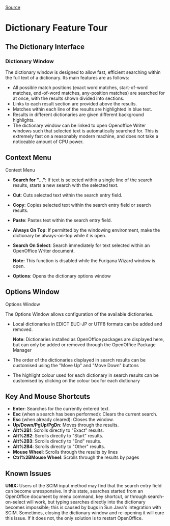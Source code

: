 
[Source](http://web.archive.org/web/20080108030404/http://itadaki.org/wiki/index.php/Dictionary_Feature_Tour "Permalink to Dictionary Feature Tour - Itadaki")

# Dictionary Feature Tour

## The Dictionary Interface

### Dictionary Window

The dictionary window is designed to allow fast, efficient searching within the full text of a dictionary. Its main features are as follows:

  * All possible match positions (exact word matches, start-of-word matches, end-of-word matches, any-position matches) are searched for at once, with the results shown divided into sections.
  * Links to each result section are provided above the results.
  * Matches within each line of the results are highlighted in blue text.
  * Results in different dictionaries are given different background highlights.
  * The dictionary window can be linked to open Openoffice Writer windows such that selected text is automatically searched for. This is extremely fast on a reasonably modern machine, and does not take a noticeable amount of CPU power.

## Context Menu

Context Menu

  * **Search for "..."**: If text is selected within a single line of the search results, starts a new search with the selected text.
  * **Cut**: Cuts selected text within the search entry field.
  * **Copy**: Copies selected text within the search entry field or search results.
  * **Paste**: Pastes text within the search entry field.
  * **Always On Top**: If permitted by the windowing environment, make the dictionary be always-on-top while it is open.
  * **Search On Select**: Search immediately for text selected within an OpenOffice Writer document.

    **Note:** This function is disabled while the Furigana Wizard window is open.

  * **Options**: Opens the dictionary options window

## Options Window

Options Window

The Options Window allows configuration of the available dictionaries.

  * Local dictionaries in EDICT EUC-JP or UTF8 formats can be added and removed.

    **Note**: Dictionaries installed as OpenOffice packages are displayed here, but can only be added or removed through the OpenOffice Package Manager

  * The order of the dictionaries displayed in search results can be customised using the "Move Up" and "Move Down" buttons
  * The highlight colour used for each dictionary in search results can be customised by clicking on the colour box for each dictionary

##  Key And Mouse Shortcuts

  * **Enter**: Searches for the currently entered text.
  * **Esc** (when a search has been performed): Clears the current search.
  * **Esc** (when already cleared): Closes the window.
  * **Up/Down/PgUp/PgDn**: Moves through the results.
  * **Alt%2B1**: Scrolls directly to "Exact" results.
  * **Alt%2B2**: Scrolls directly to "Start" results.
  * **Alt%2B3**: Scrolls directly to "End" results.
  * **Alt%2B4**: Scrolls directly to "Other" results.
  * **Mouse Wheel**: Scrolls through the results by lines
  * **Ctrl%2BMouse Wheel**: Scrolls through the results by pages

##  Known Issues

**UNIX:** Users of the SCIM input method may find that the search entry field can become unresponsive. In this state, searches started from an OpenOffice document by menu command, key shortcut, or through search-on-select will work, but typing searches directly into the dictionary becomes impossible; this is caused by bugs in Sun Java's integration with SCIM. Sometimes, closing the dictionary window and re-opening it will cure this issue. If it does not, the only solution is to restart OpenOffice.
